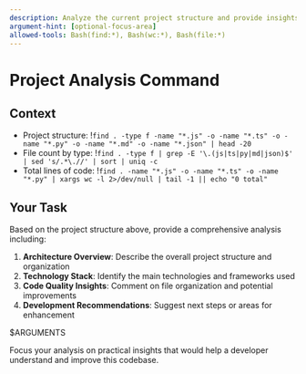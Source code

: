 ```yaml
---
description: Analyze the current project structure and provide insights
argument-hint: [optional-focus-area]
allowed-tools: Bash(find:*), Bash(wc:*), Bash(file:*)
---
```


# Project Analysis Command

## Context

- Project structure: !`find . -type f -name "*.js" -o -name "*.ts" -o -name "*.py" -o -name "*.md" -o -name "*.json" | head -20`
- File count by type: !`find . -type f | grep -E '\.(js|ts|py|md|json)$' | sed 's/.*\.//' | sort | uniq -c`
- Total lines of code: !`find . -name "*.js" -o -name "*.ts" -o -name "*.py" | xargs wc -l 2>/dev/null | tail -1 || echo "0 total"`

## Your Task

Based on the project structure above, provide a comprehensive analysis including:

1. **Architecture Overview**: Describe the overall project structure and organization
2. **Technology Stack**: Identify the main technologies and frameworks used
3. **Code Quality Insights**: Comment on file organization and potential improvements
4. **Development Recommendations**: Suggest next steps or areas for enhancement

$ARGUMENTS

Focus your analysis on practical insights that would help a developer understand and improve this codebase.
